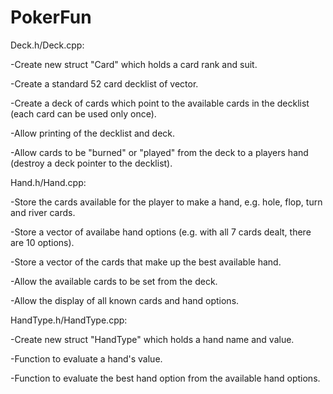 # PokerFun

Deck.h/Deck.cpp:

-Create new struct "Card" which holds a card rank and suit.

-Create a standard 52 card decklist of vector<Card>.

-Create a deck of cards which point to the available cards in the decklist (each card can be used only once).

-Allow printing of the decklist and deck.

-Allow cards to be "burned" or "played" from the deck to a players hand (destroy a deck pointer to the decklist).


Hand.h/Hand.cpp:

-Store the cards available for the player to make a hand, e.g. hole, flop, turn and river cards.

-Store a vector of availabe hand options (e.g. with all 7 cards dealt, there are 10 options).

-Store a vector of the cards that make up the best available hand.

-Allow the available cards to be set from the deck.

-Allow the display of all known cards and hand options.


HandType.h/HandType.cpp:

-Create new struct "HandType" which holds a hand name and value.

-Function to evaluate a hand's value.

-Function to evaluate the best hand option from the available hand options.
